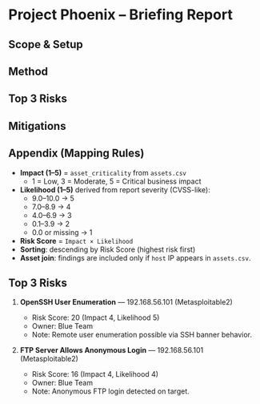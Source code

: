 # Project Phoenix – Briefing Report

## Scope & Setup

## Method

## Top 3 Risks

## Mitigations

## Appendix (Mapping Rules)

- **Impact (1–5)** = `asset_criticality` from `assets.csv`  
  - 1 = Low, 3 = Moderate, 5 = Critical business impact
- **Likelihood (1–5)** derived from report severity (CVSS-like):
  - 9.0–10.0 → 5  
  - 7.0–8.9 → 4  
  - 4.0–6.9 → 3  
  - 0.1–3.9 → 2  
  - 0.0 or missing → 1
- **Risk Score** = `Impact × Likelihood`
- **Sorting**: descending by Risk Score (highest risk first)
- **Asset join**: findings are included only if `host` IP appears in `assets.csv`.
## Top 3 Risks

1. **OpenSSH User Enumeration** — 192.168.56.101 (Metasploitable2)
   - Risk Score: 20  (Impact 4, Likelihood 5)
   - Owner: Blue Team
   - Note: Remote user enumeration possible via SSH banner behavior.

2. **FTP Server Allows Anonymous Login** — 192.168.56.101 (Metasploitable2)
   - Risk Score: 16  (Impact 4, Likelihood 4)
   - Owner: Blue Team
   - Note: Anonymous FTP login detected on target.

